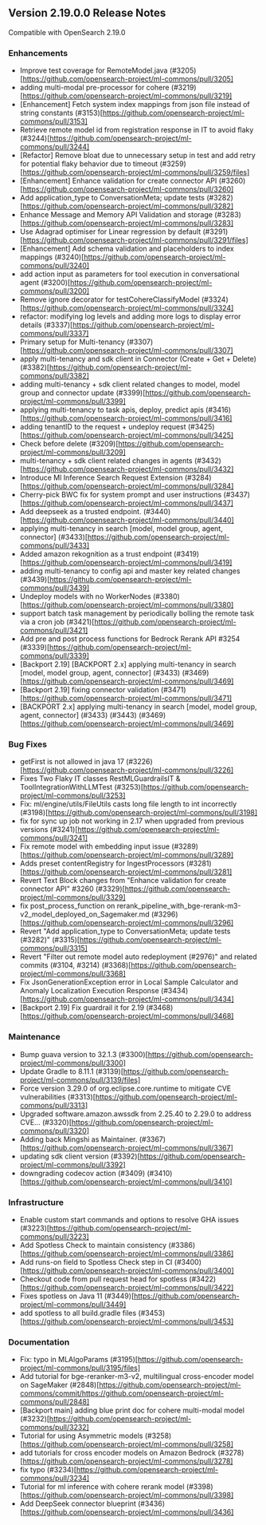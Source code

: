 ## Version 2.19.0.0 Release Notes

Compatible with OpenSearch 2.19.0

### Enhancements

* Improve test coverage for RemoteModel.java (#3205)[https://github.com/opensearch-project/ml-commons/pull/3205]
* adding multi-modal pre-processor for cohere (#3219)[https://github.com/opensearch-project/ml-commons/pull/3219]
* [Enhancement] Fetch system index mappings from json file instead of string constants (#3153)[https://github.com/opensearch-project/ml-commons/pull/3153]
* Retrieve remote model id from registration response in IT to avoid flaky (#3244)[https://github.com/opensearch-project/ml-commons/pull/3244]
* [Refactor] Remove bloat due to unnecessary setup in test and add retry for potential flaky behavior due to timeout (#3259)[https://github.com/opensearch-project/ml-commons/pull/3259/files]
* [Enhancement] Enhance validation for create connector API (#3260)[https://github.com/opensearch-project/ml-commons/pull/3260]
* Add application_type to ConversationMeta; update tests (#3282)[https://github.com/opensearch-project/ml-commons/pull/3282]
* Enhance Message and Memory API Validation and storage (#3283)[https://github.com/opensearch-project/ml-commons/pull/3283]
* Use Adagrad optimiser for Linear regression by default (#3291)[https://github.com/opensearch-project/ml-commons/pull/3291/files]
* [Enhancement] Add schema validation and placeholders to index mappings (#3240)[https://github.com/opensearch-project/ml-commons/pull/3240]
* add action input as parameters for tool execution in conversational agent (#3200)[https://github.com/opensearch-project/ml-commons/pull/3200]
* Remove ignore decorator for testCohereClassifyModel (#3324)[https://github.com/opensearch-project/ml-commons/pull/3324]
* refactor: modifying log levels and adding more logs to display error details (#3337)[https://github.com/opensearch-project/ml-commons/pull/3337]
* Primary setup for Multi-tenancy (#3307)[https://github.com/opensearch-project/ml-commons/pull/3307]
* apply multi-tenancy and sdk client in Connector (Create + Get + Delete) (#3382)[https://github.com/opensearch-project/ml-commons/pull/3382]
* adding multi-tenancy + sdk client related changes to model, model group and connector update (#3399)[https://github.com/opensearch-project/ml-commons/pull/3399]
* applying multi-tenancy to task apis, deploy, predict apis (#3416)[https://github.com/opensearch-project/ml-commons/pull/3416]
* adding tenantID to the request + undeploy request (#3425)[https://github.com/opensearch-project/ml-commons/pull/3425]
* Check before delete (#3209)[https://github.com/opensearch-project/ml-commons/pull/3209]
* multi-tenancy + sdk client related changes in agents (#3432)[https://github.com/opensearch-project/ml-commons/pull/3432]
* Introduce Ml Inference Search Request Extension (#3284)[https://github.com/opensearch-project/ml-commons/pull/3284]
* Cherry-pick BWC fix for system prompt and user instructions (#3437)[https://github.com/opensearch-project/ml-commons/pull/3437]
* Add deepseek as a trusted endpoint. (#3440)[https://github.com/opensearch-project/ml-commons/pull/3440]
* applying multi-tenancy in search [model, model group, agent, connector] (#3433)[https://github.com/opensearch-project/ml-commons/pull/3433]
* Added amazon rekognition as a trust endpoint (#3419)[https://github.com/opensearch-project/ml-commons/pull/3419]
* adding multi-tenancy to config api and master key related changes (#3439)[https://github.com/opensearch-project/ml-commons/pull/3439]
* Undeploy models with no WorkerNodes (#3380)[https://github.com/opensearch-project/ml-commons/pull/3380]
* support batch task management by periodically bolling the remote task via a cron job (#3421)[https://github.com/opensearch-project/ml-commons/pull/3421]
* Add pre and post process functions for Bedrock Rerank API #3254 (#3339)[https://github.com/opensearch-project/ml-commons/pull/3339]
* [Backport 2.19] [BACKPORT 2.x] applying multi-tenancy in search [model, model group, agent, connector] (#3433) (#3469)[https://github.com/opensearch-project/ml-commons/pull/3469]
* [Backport 2.19] fixing connector validation (#3471)[https://github.com/opensearch-project/ml-commons/pull/3471]
* [BACKPORT 2.x] applying multi-tenancy in search [model, model group, agent, connector] (#3433) (#3443) (#3469)[https://github.com/opensearch-project/ml-commons/pull/3469]


### Bug Fixes

* getFirst is not allowed in java 17 (#3226)[https://github.com/opensearch-project/ml-commons/pull/3226]
* Fixes Two Flaky IT classes RestMLGuardrailsIT & ToolIntegrationWithLLMTest (#3253)[https://github.com/opensearch-project/ml-commons/pull/3253]
* Fix: ml/engine/utils/FileUtils casts long file length to int incorrectly (#3198)[https://github.com/opensearch-project/ml-commons/pull/3198]
* fix for sync up job not working in 2.17 when upgraded from previous versions (#3241)[https://github.com/opensearch-project/ml-commons/pull/3241]
* Fix remote model with embedding input issue (#3289)[https://github.com/opensearch-project/ml-commons/pull/3289]
* Adds preset contentRegistry for IngestProcessors (#3281)[https://github.com/opensearch-project/ml-commons/pull/3281]
* Revert Text Block changes from "Enhance validation for create connector API" #3260 (#3329)[https://github.com/opensearch-project/ml-commons/pull/3329]
* fix post_process_function on rerank_pipeline_with_bge-rerank-m3-v2_model_deployed_on_Sagemaker.md (#3296)[https://github.com/opensearch-project/ml-commons/pull/3296]
* Revert "Add application_type to ConversationMeta; update tests (#3282)" (#3315)[https://github.com/opensearch-project/ml-commons/pull/3315]
* Revert "Filter out remote model auto redeployment (#2976)" and related commits (#3104, #3214) (#3368)[https://github.com/opensearch-project/ml-commons/pull/3368]
* Fix JsonGenerationException error in Local Sample Calculator and Anomaly Localization Execution Response (#3434)[https://github.com/opensearch-project/ml-commons/pull/3434]
* [Backport 2.19] Fix guardrail it for 2.19 (#3468)[https://github.com/opensearch-project/ml-commons/pull/3468]

### Maintenance

* Bump guava version to 32.1.3 (#3300)[https://github.com/opensearch-project/ml-commons/pull/3300]
* Update Gradle to 8.11.1 (#3139)[https://github.com/opensearch-project/ml-commons/pull/3139/files]
* Force version 3.29.0 of org.eclipse.core.runtime to mitigate CVE vulnerabilities (#3313)[https://github.com/opensearch-project/ml-commons/pull/3313]
* Upgraded software.amazon.awssdk from 2.25.40 to 2.29.0 to address CVE… (#3320)[https://github.com/opensearch-project/ml-commons/pull/3320]
* Adding back Mingshi as Maintainer. (#3367)[https://github.com/opensearch-project/ml-commons/pull/3367]
* updating sdk client version (#3392)[https://github.com/opensearch-project/ml-commons/pull/3392]
* downgrading codecov action (#3409) (#3410)[https://github.com/opensearch-project/ml-commons/pull/3410]


### Infrastructure

* Enable custom start commands and options to resolve GHA issues (#3223)[https://github.com/opensearch-project/ml-commons/pull/3223]
* Add Spotless Check to maintain consistency (#3386)[https://github.com/opensearch-project/ml-commons/pull/3386]
* Add runs-on field to Spotless Check step in CI (#3400)[https://github.com/opensearch-project/ml-commons/pull/3400]
* Checkout code from pull request head for spotless (#3422)[https://github.com/opensearch-project/ml-commons/pull/3422]
* Fixes spotless on Java 11 (#3449)[https://github.com/opensearch-project/ml-commons/pull/3449]
* add spotless to all build.gradle files (#3453)[https://github.com/opensearch-project/ml-commons/pull/3453]


### Documentation

* Fix: typo in MLAlgoParams (#3195)[https://github.com/opensearch-project/ml-commons/pull/3195/files]
* Add tutorial for bge-reranker-m3-v2, multilingual cross-encoder model on SageMaker (#2848)[https://github.com/opensearch-project/ml-commons/commit/https://github.com/opensearch-project/ml-commons/pull/2848]
* [Backport main] adding blue print doc for cohere multi-modal model (#3232)[https://github.com/opensearch-project/ml-commons/pull/3232]
* Tutorial for using Asymmetric models (#3258)[https://github.com/opensearch-project/ml-commons/pull/3258]
* add tutorials for cross encoder models on Amazon Bedrock (#3278)[https://github.com/opensearch-project/ml-commons/pull/3278]
* fix typo (#3234)[https://github.com/opensearch-project/ml-commons/pull/3234]
* Tutorial for ml inference with cohere rerank model (#3398)[https://github.com/opensearch-project/ml-commons/pull/3398]
* Add DeepSeek connector blueprint (#3436)[https://github.com/opensearch-project/ml-commons/pull/3436]
